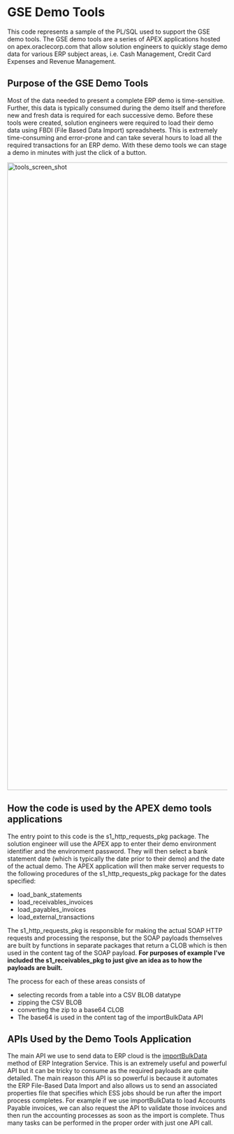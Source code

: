 # GSE Demo Tools
This code represents a sample of the PL/SQL used to support the GSE demo tools. The GSE demo tools are a series of APEX applications hosted on apex.oraclecorp.com that allow solution engineers to quickly stage demo data for various ERP subject areas, i.e. Cash Management, Credit Card Expenses and Revenue Management.

## Purpose of the GSE Demo Tools
Most of the data needed to present a complete ERP demo is time-sensitive. Further, this data is typically consumed during the demo itself and therefore new and fresh data is required for each successive demo. Before these tools were created, solution engineers were required to load their demo data using FBDI (File Based Data Import) spreadsheets. This is extremely time-consuming and error-prone and can take several hours to load all the required transactions for an ERP demo. With these demo tools we can stage a demo in minutes with just the click of a button.

<img width="1433" alt="tools_screen_shot" src="https://user-images.githubusercontent.com/21246211/143778287-5e4e6d43-d319-4b0a-9246-2ef0b106d581.png">

## How the code is used by the APEX demo tools applications
The entry point to this code is the s1_http_requests_pkg package. The solution engineer will use the APEX app to enter their demo environment identifier and the environment password. They will then select a bank statement date (which is typically the date prior to their demo) and the date of the actual demo. The APEX application will then make server requests to the following procedures of the s1_http_requests_pkg package for the dates specified:

* load_bank_statements
* load_receivables_invoices
* load_payables_invoices
* load_external_transactions

The s1_http_requests_pkg is responsible for making the actual SOAP HTTP requests and processing the response, but the SOAP payloads themselves are built by functions in separate packages that return a CLOB which is then used in the content tag of the SOAP payload. **For purposes of example I've included the s1_receivables_pkg to just give an idea as to how the payloads are built.** 

The process for each of these areas consists of 
* selecting records from a table into a CSV BLOB datatype 
* zipping the CSV BLOB
* converting the zip to a base64 CLOB
* The base64 is used in the content tag of the importBulkData API

## APIs Used by the Demo Tools Application
The main API we use to send data to ERP cloud is the [importBulkData](https://docs.oracle.com/en/cloud/saas/financials/21d/oeswf/Chunk1914622151.html#erpintegrationservice) method of ERP Integration Service. This is an extremely useful and powerful API but it can be tricky to consume as the required payloads are quite detailed. The main reason this API is so powerful is because it automates the ERP File-Based Data Import and also allows us to send an associated properties file that specifies which ESS jobs should be run after the import process completes. For example if we use importBulkData to load Accounts Payable invoices, we can also request the API to validate those invoices and then run the accounting processes as soon as the import is complete. Thus many tasks can be performed in the proper order with just one API call.
